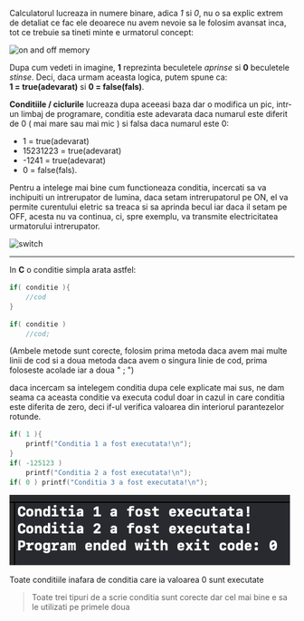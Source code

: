 Calculatorul lucreaza in numere binare, adica *1* si *0*, nu o sa explic extrem de detaliat ce fac ele deoarece nu avem nevoie sa le folosim avansat inca, tot ce trebuie sa tineti minte e urmatorul concept:

![on and off memory](https://i.ytimg.com/vi/Xpk67YzOn5w/mqdefault.jpg)

Dupa cum vedeti in imagine, **1** reprezinta beculetele *aprinse* si **0** beculetele *stinse*.
Deci, daca urmam aceasta logica, putem spune ca: 
<br>__1 = true(adevarat)__ si __0 = false(fals)__.

**Conditiile / ciclurile** lucreaza dupa aceeasi baza dar o modifica un pic, intr-un limbaj de programare, conditia este adevarata daca numarul este diferit de 0 ( mai mare sau mai mic ) si falsa daca numarul este 0:
- 1 = true(adevarat)
- 15231223 = true(adevarat)
- -1241 = true(adevarat)
- 0 = false(fals).

Pentru a intelege mai bine cum functioneaza conditia, incercati sa va inchipuiti un intrerupator de lumina, daca setam intrerupatorul pe ON, el va permite curentului eletric sa treaca si sa aprinda becul iar daca il setam pe OFF, acesta nu va continua, ci, spre exemplu, va transmite electricitatea urmatorului intrerupator.

![switch](https://qph.fs.quoracdn.net/main-qimg-62f126ef48af2bfa032c8a7930b59777-lq)

---
In __C__ o conditie simpla arata astfel:
```c
if( conditie ){
    //cod
}
```
```c
if( conditie )
    //cod;
```
(Ambele metode sunt corecte, folosim prima metoda daca avem mai multe linii de cod si a doua metoda daca avem o singura linie de cod, prima foloseste acolade iar a doua " ; ")

daca incercam sa intelegem conditia dupa cele explicate mai sus, ne dam seama ca aceasta conditie va executa codul doar in cazul in care conditia este diferita de zero, deci if-ul verifica valoarea din interiorul parantezelor rotunde.

```c
if( 1 ){
    printf("Conditia 1 a fost executata!\n");
}
if( -125123 )
    printf("Conditia 2 a fost executata!\n");
if( 0 ) printf("Conditia 3 a fost executata!\n");
```
![ss](../resources/conditii_ss.png)

Toate conditiile inafara de conditia care ia valoarea 0 sunt executate
> Toate trei tipuri de a scrie conditia sunt corecte dar cel mai bine e sa le utilizati pe primele doua

<!--
https://docs.github.com/en/github/writing-on-github/getting-started-with-writing-and-formatting-on-github/basic-writing-and-formatting-syntax

https://docs.microsoft.com/en-us/azure/devops/project/wiki/markdown-guidance?view=azure-devops#:~:text=a%20new%20paragraph.-,In%20a%20Markdown%20file%20or%20widget%2C%20enter%20two%20spaces%20before,action%20begins%20a%20new%20paragraph.
-->
